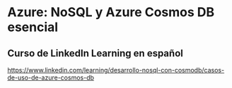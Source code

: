 # Azure: NoSQL y Azure Cosmos DB esencial
## Curso de LinkedIn Learning en español
https://www.linkedin.com/learning/desarrollo-nosql-con-cosmodb/casos-de-uso-de-azure-cosmos-db
